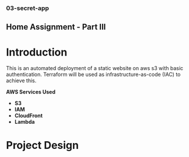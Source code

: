 ### 03-secret-app
## Home Assignment - Part III
# Introduction
This is an automated deployment of a static website on aws s3 with basic authentication. Terraform will be used as infrastructure-as-code (IAC) to achieve this.

**AWS Services Used**
- **S3**
- **IAM**
- **CloudFront**
- **Lambda**

# Project Design




